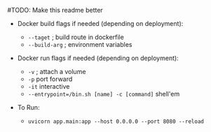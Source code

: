 #TODO: Make this readme better

 - Docker build flags if needed (depending on deployment):
   - `--taget` ; build route in dockerfile
   - `--build-arg` ; environment variables
 - Docker run flags if needed (depending on deployment):
   - `-v` ; attach a volume
   - `-p` port forward
   - `-it` interactive
   - `--entrypoint=/bin.sh [name] -c [command]` shell'em

- To Run:
  - `uvicorn app.main:app --host 0.0.0.0 --port 8080 --reload`